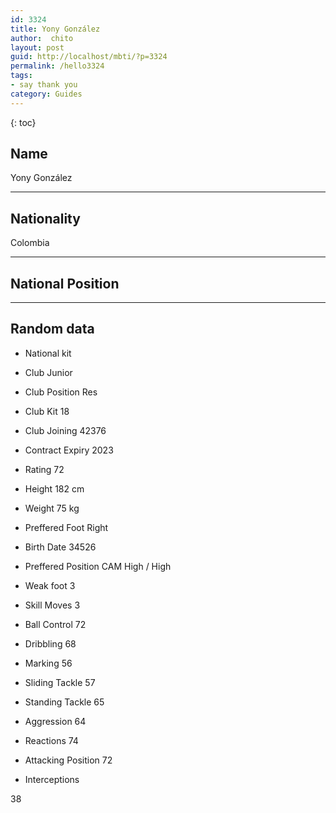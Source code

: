 ```yaml
---
id: 3324
title: Yony González
author:  chito 
layout: post
guid: http://localhost/mbti/?p=3324
permalink: /hello3324
tags:
- say thank you
category: Guides
---
```



{: toc}


## Name  
Yony González 

* * *

## Nationality  
Colombia 

* * *

## National Position 

* * *

## Random data 

  * National kit 
  * Club 
Junior 

  * Club Position 
Res 

  * Club Kit 
18 

  * Club Joining 
42376 

  * Contract Expiry 
2023 

  * Rating 
72 

  * Height 
182 cm 

  * Weight 
75 kg 

  * Preffered Foot 
Right 

  * Birth Date 
34526 

  * Preffered Position 
CAM High / High 

  * Weak foot 
3 

  * Skill Moves 
3 

  * Ball Control 
72 

  * Dribbling 
68 

  * Marking 
56 

  * Sliding Tackle 
57 

  * Standing Tackle 
65 

  * Aggression 
64 

  * Reactions 
74 

  * Attacking Position 
72 

  * Interceptions 

38</ul>